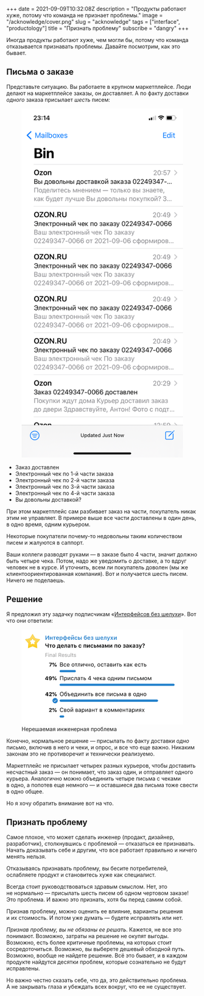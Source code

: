 +++
date = 2021-09-09T10:32:08Z
description = "Продукты работают хуже, потому что команда не признает проблемы."
image = "/acknowledge/cover.png"
slug = "acknowledge"
tags = ["interface", "productology"]
title = "Признать проблему"
subscribe = "dangry"
+++

Иногда продукты работают хуже, чем могли бы, потому что команда отказывается признавать проблемы. Давайте посмотрим, как это бывает.

## Письма о заказе

Представьте ситуацию. Вы работаете в крупном маркетплейсе. Люди делают на маркетплейсе заказы, он доставляет. А по факту доставки *одного* заказа присылает *шесть* писем:

<div class="row">
<div class="col-xs-12 col-sm-4">
<figure>
  <img alt="Письма о заказее" src="acknowledge-ozon.png" class="img-bordered-thin">
</figure>
</div>
<div class="col-xs-12 col-sm-8">
<ul>
  <li>Заказ доставлен</li>
  <li>Электронный чек по 1-й части заказа</li>
  <li>Электронный чек по 2-й части заказа</li>
  <li>Электронный чек по 3-й части заказа</li>
  <li>Электронный чек по 4-й части заказа</li>
  <li>Вы довольны доставкой?</li>
</ul>
</div>
</div>

При этом маркетплейс сам разбивает заказ на части, покупатель никак этим не управляет. В примере выше все части доставлены в один день, в одно время, одним курьером.

Некоторые покупатели почему-то недовольны таким количеством писем и жалуются в саппорт.

Ваши коллеги разводят руками — в заказе было 4 части, значит должно быть четыре чека. Потом, надо же уведомить о доставке, а то вдруг человек не в курсе. И уточнить, всем ли покупатель доволен (мы же клиентоориентированная компания). Вот и получается шесть писем. Ничего не поделаешь.

## Решение

Я предложил эту задачку подписчикам «[Интерфейсов без шелухи](https://t.me/dangry)». Вот что они ответили:

<div class="row">
<div class="col-xs-12 col-sm-6">
<figure>
  <img alt="ОПИСАНИЕ" src="acknowledge-solutions.png" class="img-bordered-thin">
  <figcaption>Нерешаемая инженерная проблема</figcaption>
</figure>
</div>
</div>

Конечно, нормальное решение — присылать по факту доставки *одно* письмо, включив в него и чеки, и опрос, и все что еще важно. Никаким законам это не противоречит и технически реализуемо.

Маркетплейс не присылает четырех разных курьеров, чтобы доставить несчастный заказ — он понимает, что заказ один, и отправляет одного курьера. Аналогично можно объединить четыре письма с чеками в одно, а попотев еще немного — и оставшиеся два письма тоже свести в одно общее.

Но я хочу обратить внимание вот на что.

## Признать проблему

Самое плохое, что может сделать инженер (продакт, дизайнер, разработчик), столкнувшись с проблемой — отказаться ее признавать. Начать доказывать себе и другим, что все работает правильно и ничего менять нельзя.

Отказываясь признавать проблему, вы бесите потребителей, ослабляете продукт и становитесь хуже как специалист.

Всегда стоит руководствоваться здравым смыслом. Нет, это не нормально — присылать шесть писем об одном чертовом заказе! Это проблема. И важно это признать, хотя бы перед самим собой.

Признав проблему, можно оценить ее влияние, варианты решения и их стоимость. И потом уже думать — будете исправлять или нет.

*Признав проблему, вы не обязаны ее решать*. Кажется, не все это понимают. Возможно, затраты на решение не окупят выгоды. Возможно, есть более критичные проблемы, на которых стоит сосредоточиться. Возможно, вы выберете дешевый обходной путь. Возможно, вообще не найдете решение. Всё это бывает, и в каждом продукте найдутся десятки проблем, которые сознательно не будут исправлены.

Но важно честно сказать себе, что да, это действительно проблема. А не закрывать глаза и убеждать всех вокруг, что ее не существует.
